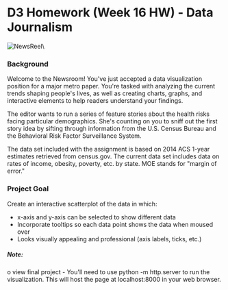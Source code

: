 # D3 Homework (Week 16 HW) - Data Journalism

![NewsReel](https://media.giphy.com/media/v2xIous7mnEYg/giphy.gif)\

### Background
Welcome to the Newsroom! You've just accepted a data visualization position for a major metro paper. You're tasked with analyzing the current trends shaping people's lives, as well as creating charts, graphs, and interactive elements to help readers understand your findings.

The editor wants to run a series of feature stories about the health risks facing particular demographics. She's counting on you to sniff out the first story idea by sifting through information from the U.S. Census Bureau and the Behavioral Risk Factor Surveillance System.

The data set included with the assignment is based on 2014 ACS 1-year estimates retrieved from census.gov. The current data set includes data on rates of income, obesity, poverty, etc. by state. MOE stands for "margin of error."

### Project Goal
Create an interactive scatterplot of the data in which:
- x-axis and y-axis can be selected to show different data
- Incorporate tooltips so each data point shows the data when moused over
- Looks visually appealing and professional (axis labels, ticks, etc.)

##### Note: 
o view final project - You'll need to use python -m http.server to run the visualization. This will host the page at localhost:8000 in your web browser.
